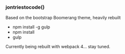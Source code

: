 ### jontriestocode()

Based on the bootstrap Boomerang theme, heavily rebuilt


* npm install -g gulp
* npm install
* gulp

Currently being rebuilt with webpack 4... stay tuned.
